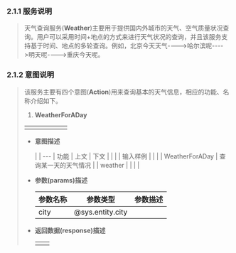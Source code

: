 ### 2.1.1 服务说明

> 天气查询服务\(**Weather**\)主要用于提供国内外城市的天气、空气质量状况查询。用户可以采用时间+地点的方式来进行天气状况的查询，并且该服务支持基于时间、地点的多轮查询。例如，北京今天天气----&gt;哈尔滨呢----&gt;明天呢----&gt;重庆今天呢。

### 2.1.2 意图说明

> 该服务主要有四个意图\(**Action**\)用来查询基本的天气信息，相应的功能、名称介绍如下。
> 
> 1. **WeatherForADay**
> 
>   |  |  |  |  |  |  |
>   | --- | --- | --- | --- | --- | --- |
>   |  |  |  |  |  |  |
> 
> 
> * **意图描述**
> 
>   \|  \| --- \| 功能 \| 上文 \| 下文 \|  \|  \|  \| 输入样例 \|  \|  \|
>   \| WeatherForADay \| 查询某一天的天气情况 \|  \| weather \|  \|  \|  \|
> 
> * **参数\(params\)描述**
> 
>   | 参数名称 | 参数类型 | 参数描述 |
>   | --- | --- | --- |
>   | city | @sys.entity.city |  |
> 
> * **返回数据\(response\)描述**
> 
>   |  |  |
>   | --- | --- |
>   |  |  |

